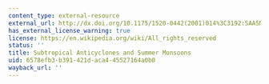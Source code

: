 ```yaml
---
content_type: external-resource
external_url: http://dx.doi.org/10.1175/1520-0442(2001)014%3C3192:SAASM%3E2.0.CO;2
has_external_license_warning: true
license: https://en.wikipedia.org/wiki/All_rights_reserved
status: ''
title: Subtropical Anticyclones and Summer Monsoons
uid: 6578efb3-b391-421d-aca4-45527164a0b0
wayback_url: ''
---
```


